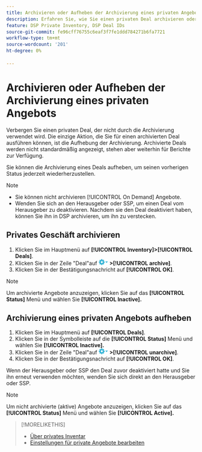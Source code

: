 ```yaml
---
title: Archivieren oder Aufheben der Archivierung eines privaten Angebots
description: Erfahren Sie, wie Sie einen privaten Deal archivieren oder dessen Archivierung aufheben.
feature: DSP Private Inventory, DSP Deal IDs
source-git-commit: fe96cff76755c6eaf3f7fe1ddd784271b6fa7721
workflow-type: tm+mt
source-wordcount: '201'
ht-degree: 0%

---
```


# Archivieren oder Aufheben der Archivierung eines privaten Angebots

Verbergen Sie einen privaten Deal, der nicht durch die Archivierung verwendet wird. Die einzige Aktion, die Sie für einen archivierten Deal ausführen können, ist die Aufhebung der Archivierung. Archivierte Deals werden nicht standardmäßig angezeigt, stehen aber weiterhin für Berichte zur Verfügung.

Sie können die Archivierung eines Deals aufheben, um seinen vorherigen Status jederzeit wiederherzustellen.

>[!NOTE]
>
>* Sie können nicht archivieren [!UICONTROL On Demand] Angebote.
>* Wenden Sie sich an den Herausgeber oder SSP, um einen Deal vom Herausgeber zu deaktivieren. Nachdem sie den Deal deaktiviert haben, können Sie ihn in DSP archivieren, um ihn zu verstecken.


## Privates Geschäft archivieren

1. Klicken Sie im Hauptmenü auf **[!UICONTROL Inventory]>[!UICONTROL Deals]**.
1. Klicken Sie in der Zeile &quot;Deal&quot;auf ![Optionen, Menü](/help/dsp/assets/options-menu.png) **>[!UICONTROL archive]**.
1. Klicken Sie in der Bestätigungsnachricht auf **[!UICONTROL OK]**.

>[!NOTE]
>
>Um archivierte Angebote anzuzeigen, klicken Sie auf das **[!UICONTROL Status]** Menü und wählen Sie **[!UICONTROL Inactive].**

## Archivierung eines privaten Angebots aufheben

1. Klicken Sie im Hauptmenü auf **[!UICONTROL Deals]**.
1. Klicken Sie in der Symbolleiste auf die **[!UICONTROL Status]** Menü und wählen Sie **[!UICONTROL Inactive].**
1. Klicken Sie in der Zeile &quot;Deal&quot;auf  ![Optionen, Menü](/help/dsp/assets/options-menu.png) **>[!UICONTROL unarchive]**.
1. Klicken Sie in der Bestätigungsnachricht auf **[!UICONTROL OK]**.

Wenn der Herausgeber oder SSP den Deal zuvor deaktiviert hatte und Sie ihn erneut verwenden möchten, wenden Sie sich direkt an den Herausgeber oder SSP.

>[!NOTE]
>
>Um nicht archivierte (aktive) Angebote anzuzeigen, klicken Sie auf das **[!UICONTROL Status]** Menü und wählen Sie **[!UICONTROL Active].**

>[!MORELIKETHIS]
>
>* [Über privates Inventar](private-inventory-about.md)
>* [Einstellungen für private Angebote bearbeiten](/help/dsp/inventory/deal-id-edit.md)

